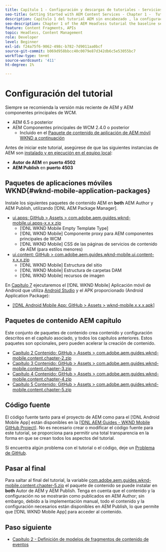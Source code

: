 ```yaml
---
title: Capítulo 1 - Configuración y descargas de tutoriales - Servicios de contenido
seo-title: Getting Started with AEM Content Services - Chapter 1 -  Tutorial Set up
description: Capítulo 1 del tutorial AEM sin encabezado , la configuración de línea de base para la instancia de AEM del tutorial.
seo-description: Chapter 1 of the AEM Headless tutorial the baseline setup for the AEM instance for the tutorial.
feature: Content Fragments, APIs
topic: Headless, Content Management
role: Developer
level: Beginner
exl-id: f24a75f6-9062-498c-b782-7d9011aa0bcf
source-git-commit: b069d958bbcc40c0079e87d342db6c5e53055bc7
workflow-type: tm+mt
source-wordcount: '411'
ht-degree: 1%

---
```


# Configuración del tutorial

Siempre se recomienda la versión más reciente de AEM y AEM componentes principales de WCM.

* AEM 6.5 o posterior
* AEM Componentes principales de WCM 2.4.0 o posterior
   * Incluido en el [Paquete de contenido de aplicación de AEM móvil WKND a continuación](#wknd-mobile-application-packages)

Antes de iniciar este tutorial, asegúrese de que las siguientes instancias de AEM son [instalado y en ejecución en el equipo local](https://helpx.adobe.com/experience-manager/6-5/sites/deploying/using/deploy.html#Default%20Local%20Install):

* **Autor de AEM** en **puerto 4502**
* **AEM Publish** en **puerto 4503**

## Paquetes de aplicaciones móviles WKND{#wknd-mobile-application-packages}

Instale los siguientes paquetes de contenido AEM en **both** AEM Author y AEM Publish, utilizando [!DNL AEM Package Manager].

* [ui.apps: GitHub > Assets > com.adobe.aem.guides.wknd-mobile.ui.apps-x.x.x.zip](https://github.com/adobe/aem-guides-wknd-mobile/releases/latest)
   * [!DNL WKND Mobile Empty Template Type]
   * [!DNL WKND Mobile] Componente proxy para AEM componentes principales de WCM
   * [!DNL WKND Mobile] CSS de las páginas de servicios de contenido de AEM (para estilos menores)
* [ui.content: GitHub > com.adobe.aem.guides.wknd-mobile.ui.content-x.x.x.zip](https://github.com/adobe/aem-guides-wknd-mobile/releases/latest)
   * [!DNL WKND Mobile] Estructura del sitio
   * [!DNL WKND Mobile] Estructura de carpetas DAM
   * [!DNL WKND Mobile] recursos de imagen

En [Capítulo 7](./chapter-7.md) ejecutaremos el [!DNL WKND Mobile] Aplicación móvil de Android que utiliza [Android Studio](https://developer.android.com/studio) y el APK proporcionado (Android Application Package):

* [[!DNL Android Mobile App: GitHub > Assets > wknd-mobile.x.x.x.apk]](https://github.com/adobe/aem-guides-wknd-mobile/releases/latest)

## Paquetes de contenido AEM capítulo

Este conjunto de paquetes de contenido crea contenido y configuración descritos en el capítulo asociado, y todos los capítulos anteriores. Estos paquetes son opcionales, pero pueden acelerar la creación de contenido.

* [Capítulo 2 Contenido: GitHub > Assets > com.adobe.aem.guides.wknd-mobile.content.chapter-2.zip](https://github.com/adobe/aem-guides-wknd-mobile/releases/latest)
* [Capítulo 3 Contenido: GitHub > Assets > com.adobe.aem.guides.wknd-mobile.content.chapter-3.zip](https://github.com/adobe/aem-guides-wknd-mobile/releases/latest)
* [Capítulo 4 Contenido: GitHub > Assets > com.adobe.aem.guides.wknd-mobile.content.chapter-4.zip](https://github.com/adobe/aem-guides-wknd-mobile/releases/latest)
* [Capítulo 5 Contenido: GitHub > Assets > com.adobe.aem.guides.wknd-mobile.content.chapter-5.zip](https://github.com/adobe/aem-guides-wknd-mobile/releases/latest)

## Código fuente

El código fuente tanto para el proyecto de AEM como para el [!DNL Android Mobile App] están disponibles en la [[!DNL AEM Guides - WKND Mobile GitHub Project]](https://github.com/adobe/aem-guides-wknd-mobile). No es necesario crear o modificar el código fuente para este tutorial, se proporciona para permitir una total transparencia en la forma en que se crean todos los aspectos del tutorial.

Si encuentra algún problema con el tutorial o el código, deje un [Problema de GitHub](https://github.com/adobe/aem-guides-wknd-mobile/issues).

## Pasar al final

Para saltar al final del tutorial, la variable [com.adobe.aem.guides.wknd-mobile.content.chapter-5.zip](https://github.com/adobe/aem-guides-wknd-mobile/releases/latest) el paquete de contenido se puede instalar en **both** Autor de AEM y AEM Publish. Tenga en cuenta que el contenido y la configuración no se mostrarán como publicados en AEM Author; sin embargo, debido a la implementación manual, todo el contenido y la configuración necesarios están disponibles en AEM Publish, lo que permite que [!DNL WKND Mobile App] para acceder al contenido.


## Paso siguiente

* [Capítulo 2 - Definición de modelos de fragmentos de contenido de eventos](./chapter-2.md)
